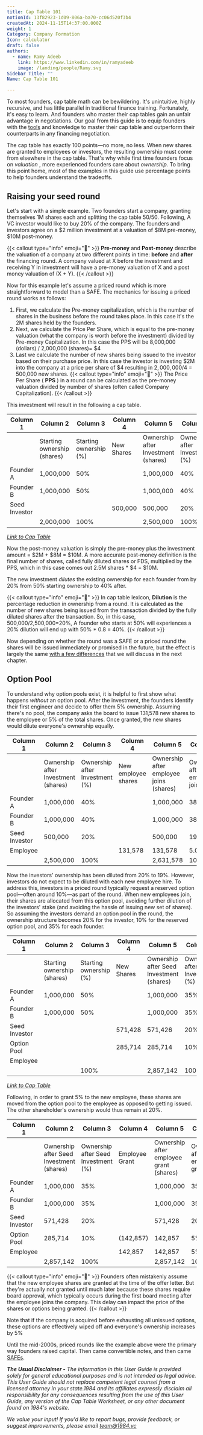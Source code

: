 ```yaml
---
title: Cap Table 101
notionId: 13f82923-1d09-806a-ba70-cc06d520f3b4
createdAt: 2024-11-15T14:37:00.000Z
weight: 1
Category: Company Formation
Icon: calculator
draft: false
authors:
  - name: Ramy Adeeb
    link: https://www.linkedin.com/in/ramyadeeb
    image: /landing/people/Ramy.svg
Sidebar Title: ""
Name: Cap Table 101

---
```




To most founders, cap table math can be bewildering. It's unintuitive, highly recursive, and has little parallel in traditional finance training. Fortunately, it's easy to learn. And founders who master their cap tables gain an unfair advantage in negotiations. Our goal from this guide is to equip founders with the [tools](/docs/cap-table-worksheet) and knowledge to master their cap table and outperform their counterparts in any financing negotiation.

The cap table has exactly 100 points—no more, no less. When new shares are granted to employees or investors, the resulting ownership must come from elsewhere in the cap table. That's why while first time founders focus on  *valuation* , more experienced founders care about  *ownership.*  To bring this point home, most of the examples in this guide use percentage points to help founders understand the tradeoffs.

## Raising your seed round


Let's start with a simple example. Two founders start a company, granting themselves 1M shares each and splitting the cap table 50/50. Following, A VC investor would like to buy 20% of the company.  The founders and investors agree on a $2 million investment at a valuation of $8M pre-money, $10M post-money.

{{< callout type="info" emoji="📢" >}}
 **Pre-money**  and  **Post-money**  describe the valuation of a company at two different points in time:  **before**  and  **after**  the financing round.  A company valued at X before the investment and receiving Y in investment will have a pre-money valuation of X and a post money valuation of (X + Y).
{{< /callout >}}


Now for this example let's assume a priced round which is more straightforward to model than a SAFE. The mechanics for issuing a priced round works as follows:

1. First, we calculate the Pre-money capitalization, which is the number of shares in the business before the round takes place. In this case it's the 2M shares held by the founders.
1. Next, we calculate the Price Per Share, which is equal to the pre-money valuation (what the company is worth before the investment) divided by Pre-money Capitalization. In this case the PPS will be 8,000,000 (dollars) / 2,000,000 (shares)= $4
1. Last we calculate the number of new shares being issued to the investor based on their purchase price. In this case the investor is investing $2M into the company at a price per share of $4 resulting in $2,000,000/$4 = 500,000 new shares.
{{< callout type="info" emoji="📢" >}}
The Price Per Share ( **PPS** ) in a round can be calculated as the pre-money valuation divided by number of shares (often called Company Capitalization).
{{< /callout >}}


This investment will result in the following a cap table.

| Column 1 | Column 2 | Column 3 | Column 4 | Column 5 | Column 6 |
| --- | --- | --- | --- | --- | --- |
|   | Starting ownership (shares) | Starting ownership (%) | New Shares | Ownership after Investment (shares) | Ownership after Investment (%) |
| Founder A | 1,000,000 | 50% |   | 1,000,000 | 40% |
| Founder B | 1,000,000 | 50% |   | 1,000,000 | 40% |
| Seed Investor |   |   | 500,000 | 500,000 | 20% |
|   | 2,000,000 | 100% |   | 2,500,000 | 100% |


[ *Link to Cap Table* ](/docs/cap-table-worksheet/#AAN4IgDgTgpgsg9gOygTxALgBwAYe4DQgAuAhhAOZSEDyYhAlogM4AKccANulgQK4I.MoAExr0mXAhDgB3ACLES6ANqg6Q9CACcIAoWRgoGgMZwAtqcQ6QCYqcNoQAMTh8hUCAAIAglcYALUihGdABGXHwQGSQIfzowZVB_QOC0MPDucHcjKARCdAAmAGYAOnyAVjKMEMLNMsKAFgwMQoB2AncpCHQAM2J2QQBfPESA6BS08IIDCGzcgpDigDZ8ls0QkMWsevWsfPqy9ohOnr7B4ZAksdD0jOnZvNSMYo2W.vqV1Yx87_zD47Rev0oAMALoEPrsGSyKDsSj2QgQHjA85qDRhKx6AzGMwWBBWGx2DTOVzuDwAIV8oyC13SBCi7li8TQKguVPGNymWRyDzKGQ6cC6ANOyJGyRpk0yM256Hqi2KvJwITqb00mhaNXqfwFJyBQ1FV1SHMl93QNWKWDKqrVLRCTU0i2qBxA_MFgMGYJAEKhMLh6ARSL1IFRDgAkoxGEiRLQGAhgrp9PYQCZzJYCATE2GI8IPKIY3HWWK0Bl6TE_HEEgWDbcuXMi1rXcLA5dqXXjdLWy6dWd9S3q1La3yjtqhbqPV65D7CPDESKg.oHBsMQmNIIIHRqWnbImAMpQbMhhAANyChG1BDoR5Pdlr.SNJcZFebKQVETu7dvoPB7EhE9hU67wIepAdDZEIABKLgIEI4wDEAA)

Now the post-money valuation is simply the pre-money plus the investment amount = $2M + $8M = $10M.  A more accurate post-money definition is the final number of shares, called fully diluted shares or FDS, multiplied by the PPS, which in this case comes out 2.5M shares * $4 = $10M.

The new investment  *dilutes*  the existing ownership for each founder from by 20% from 50% starting ownership to 40% after.

{{< callout type="info" emoji="📢" >}}
In cap table lexicon,  **Dilution**  is the percentage reduction in ownership from a round. It is calculated as the number of new shares being issued from the transaction divided by the fully diluted shares after the transaction. So, in this case, 500,000/2,500,000=20%,  A founder who starts at 50% will experiences a 20% dilution will end up with 50% * 0.8  = 40%.
{{< /callout >}}


Now depending on whether the round was a SAFE or a priced round the shares will be issued immediately or promised in the future, but the effect is largely the same [with a few differences](/docs/founders-handbook/safe-vs-priced-round/) that we will discuss in the next chapter.

## Option Pool


To understand why option pools exist, it is helpful to first show what happens  *without*  an option pool. After the investment, the founders identify their first engineer and decide to offer them 5% ownership. Assuming there's no pool, the company asks the board to issue 131,578 new shares to the employee or 5% of the total shares. Once granted, the new shares would dilute everyone's ownership equally.

| Column 1 | Column 2 | Column 3 | Column 4 | Column 5 | Column 6 |
| --- | --- | --- | --- | --- | --- |
|   | Ownership after Investment (shares) | Ownership after Investment (%) | New employee shares | Ownership after employee joins (shares) | Ownership after employee joins (%) |
| Founder A | 1,000,000 | 40% |   | 1,000,000 | 38.00% |
| Founder B | 1,000,000 | 40% |   | 1,000,000 | 38.00% |
| Seed Investor | 500,000 | 20% |   | 500,000 | 19.00% |
| Employee |   |   | 131,578 | 131,578 | 5.00% |
|   | 2,500,000 | 100% |   | 2,631,578 | 100% |


Now the investors' ownership has been diluted from 20% to 19%. However, investors do not expect to be diluted with each new employee hire. To address this, investors in a priced round typically request a reserved option pool—often around 10%—as part of the round. When new employees join, their shares are allocated from this option pool, avoiding further dilution of the investors' stake (and avoiding the hassle of issuing new set of shares). So assuming the investors demand an option pool in the round, the ownership structure becomes 20% for the investor, 10% for the reserved option pool, and 35% for each founder.

| Column 1 | Column 2 | Column 3 | Column 4 | Column 5 | Column 6 |
| --- | --- | --- | --- | --- | --- |
|   | Starting ownership (shares) | Starting ownership (%) | New Shares | Ownership after Seed Investment (shares) | Ownership after Seed Investment (%) |
| Founder A | 1,000,000 | 50% |   | 1,000,000 | 35% |
| Founder B | 1,000,000 | 50% |   | 1,000,000 | 35% |
| Seed Investor |   |   | 571,428 | 571,426 | 20% |
| Option Pool |   |   | 285,714 | 285,714 | 10% |
| Employee |   |   |   |   |   |
|   |   | 100% |   | 2,857,142 | 100% |


[ *Link to Cap Table* ](/docs/cap-table-worksheet/#AAN4IgTg9g7gIghgFziAXAbVASwCapABhABoQEBPABwFM8BjCAWwYgDtiQW4GaUQAxCAFcW2KmADOAAgCC7cQAs4YKuNQBGfJq0loLMQswVUGEAqUr1W7SGphaVFgnUBWAHQBmABwAWAGxrnLz8Ar2cAXyJQM2VVFA0rfBJbe0d1NVcAJmdvb3cAdk9fAE5PDIzvTzyIqMUYywSksRSnFE9XPLy1QucinrKArLCAXRI4ABsx6BgqMaoEHgQwQSpqkBw8NXZyajpGZjYSTm48AWFRMEkAITlaiziExJBdfXlDYxrzWPirRrsHFvc7g8gJBoNBq2id2.1mS_1Q5Q8Pn8gSRIU8ENuXwev2a6iKrk8pWKGTUal8zjUWTyvmGowmUxmcwWSxWkTWuF4AElxOJltgAPIUBCYViqEjbHggehMVjsI6S7m8qjYSSC4Wim6fVCPZ4SV5GdAfOooR6w1ImjFak04uEWtmQ2Kmpq2_C0kDjSawRnzVCLZarda8PJbSiS8RiTAWQ5cSUAZQjKhkkk5LAAbioEBAwOxMGmM9xzRlsU8oHo9W9DaZMahnJ1vBlPDbzWp8UU2yUeu3euiRu76V7Zj6UAAzcbht0UZQAWVYVDIqE8xaQYAA5nM1SKWOIAAoQCBjSwkYSCcMCoWbx1hIA)

Following, in order to grant 5% to the new employee, these shares are moved from the option pool to the employee as opposed to getting issued.  The other shareholder's ownership would thus remain at 20%.

| Column 1 | Column 2 | Column 3 | Column 4 | Column 5 | Column 6 |
| --- | --- | --- | --- | --- | --- |
|   | Ownership after Seed Investment (shares) | Ownership after Seed Investment (%) | Employee Grant | Ownership after employee grant (shares) | Ownership after employee grant (%) |
| Founder A | 1,000,000 | 35% |   | 1,000,000 | 35% |
| Founder B | 1,000,000 | 35% |   | 1,000,000 | 35% |
| Seed Investor | 571,428 | 20% |   | 571,428 | 20% |
| Option Pool | 285,714 | 10% | (142,857) | 142,857 | 5% |
| Employee |   |   | 142,857 | 142,857 | 5% |
|   | 2,857,142 | 100% |   | 2,857,142 | 100% |


{{< callout type="info" emoji="📢" >}}
Founders often mistakenly assume that the new employee shares are granted at the time of the offer letter. But they're actually not granted until much later because these shares require board approval, which typically occurs during the first board meeting after the employee joins the company. This delay can impact the price of the shares or options being granted.
{{< /callout >}}


Note that if the company is acquired before exhausting all unissued options, these options are effectively wiped off and everyone's ownership increases by 5%

Until the mid-2000s, priced rounds like the example above were the primary way founders raised capital. Then came convertible notes, and then came [SAFEs](/docs/founders-handbook/intro-to-safes/).

 ***The Usual Disclaimer -***  *The information in this User Guide is provided solely for general educational purposes and is not intended as legal advice. This User Guide should not replace competent legal counsel from a licensed attorney in your state.1984 and its affiliates expressly disclaim all responsibility for any consequences resulting from the use of this User Guide, any version of the Cap Table Worksheet, or any other document found on 1984's website.* 

 *We value your input! If you'd like to report bugs, provide feedback, or suggest improvements, please email* [ *team@1984.vc* ](mailto:team@1984.vc)
